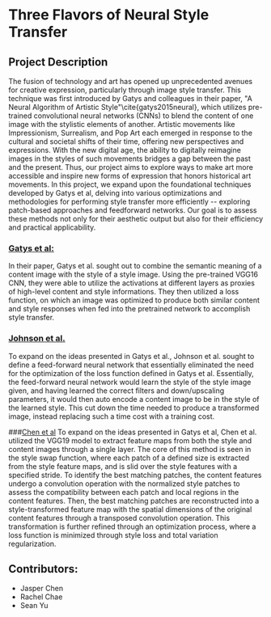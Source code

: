# Three Flavors of Neural Style Transfer

## Project Description
The fusion of technology and art has opened up unprecedented avenues for creative expression, particularly through image style transfer. This technique was first introduced by Gatys and colleagues in their paper, "A Neural Algorithm of Artistic Style"\cite{gatys2015neural}, which utilizes pre-trained convolutional neural networks (CNNs) to blend the content of one image with the stylistic elements of another. Artistic movements like Impressionism, Surrealism, and Pop Art each emerged in response to the cultural and societal shifts of their time, offering new perspectives and expressions. With the new digital age, the ability to digitally reimagine images in the styles of such movements bridges a gap between the past and the present. Thus, our project aims to explore ways to make art more accessible and inspire new forms of expression that honors historical art movements. In this project, we expand upon the foundational techniques developed by Gatys et al, delving into various optimizations and methodologies for performing style transfer more efficiently -- exploring patch-based approaches and feedforward networks. Our goal is to assess these methods not only for their aesthetic output but also for their efficiency and practical applicability. 

### [Gatys et al:](https://arxiv.org/pdf/1508.06576)
In their paper, Gatys et al. sought out to combine the semantic meaning of a content image with the style of a style image. Using the pre-trained VGG16 CNN, they were able to utilize the activations at different layers as proxies of high-level content and style informations. They then utilized a loss function, on which an image was optimized to produce both similar content and style responses when fed into the pretrained network to accomplish style transfer. 

### [Johnson et al.](https://arxiv.org/pdf/1603.08155)
To expand on the ideas presented in Gatys et al., Johnson et al. sought to define a feed-forward neural network that essentially eliminated the need for the optimization of the loss function defined in Gatys et al. Essentially, the feed-forward neural network would learn the style of the style image given, and having learned the correct filters and down/upscaling parameters, it would then auto encode a content image to be in the style of the learned style. This cut down the time needed to produce a transformed image, instead replacing such a time cost with a training cost. 

###[Chen et al](https://arxiv.org/pdf/1612.04337) 
To expand on the ideas presented in Gatys et al, Chen et al. utilized the VGG19 model to extract feature maps from both the style and content images through a single layer. The core of this method is seen in the style swap function, where each patch of a defined size is extracted from the style feature maps, and is slid over the style features with a specified stride. To identify the best matching patches, the content features undergo a convolution operation with the normalized style patches to assess the compatibility between each patch and local regions in the content features. Then, the best matching patches are reconstructed into a style-transformed feature map with the spatial dimensions of the original content features through a transposed convolution operation. This transformation is further refined through an optimization process, where a loss function is minimized through style loss and total variation regularization.


## Contributors:
* Jasper Chen
* Rachel Chae
* Sean Yu
